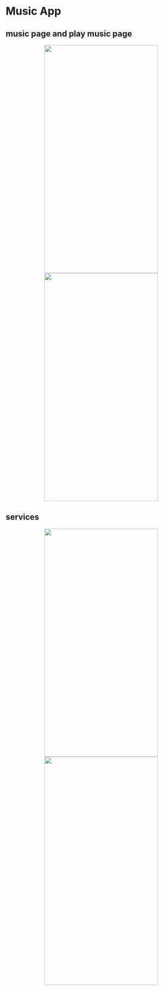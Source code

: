 # Music App 

<h2> music page and play music page </h2>
<p align="center">
<img src="https://user-images.githubusercontent.com/91384732/183867975-9729d004-538e-41ec-ad16-e36b6c91c9e0.jpg" width="300" height="600" />
<img src="https://user-images.githubusercontent.com/91384732/183868009-2c3177af-43a5-4286-90b7-b53ace22434d.jpg" width="300" height="600" />
</p>

<h2> services </h2>
<p align="center">
<img src="https://user-images.githubusercontent.com/91384732/183868973-32dbc657-0fca-467d-94cf-f2997fb07701.jpg" width="300" height="600" />
<img src="https://user-images.githubusercontent.com/91384732/183868988-cdbd40c1-1f38-41ec-81a8-1b0fd7b1738d.jpg" width="300" height="600" />
</p>

